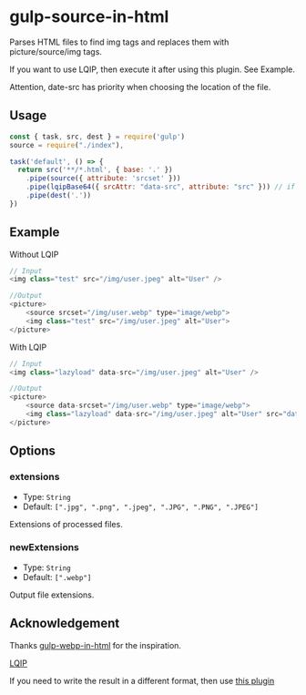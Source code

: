 # gulp-source-in-html

Parses HTML files to find img tags and replaces them with picture/source/img tags.

If you want to use LQIP, then execute it after using this plugin. See Example.

Attention, date-src has priority when choosing the location of the file.

## Usage

```javascript
const { task, src, dest } = require('gulp')
source = require("./index"),

task('default', () => {
  return src('**/*.html', { base: '.' })
    .pipe(source({ attribute: 'srcset' }))
    .pipe(lqipBase64({ srcAttr: "data-src", attribute: "src" })) // if you need lqip
    .pipe(dest('.'))
})
```

## Example

Without LQIP

```javascript
// Input
<img class="test" src="/img/user.jpeg" alt="User" />

//Output
<picture>
    <source srcset="/img/user.webp" type="image/webp">
    <img class="test" src="/img/user.jpeg" alt="User">
</picture>
```

With LQIP

```javascript
// Input
<img class="lazyload" data-src="/img/user.jpeg" alt="User" />

//Output
<picture>
    <source data-srcset="/img/user.webp" type="image/webp">
    <img class="lazyload" data-src="/img/user.jpeg" alt="User" src="data:image/jpeg;base64,...">
</picture>
```

## Options

### extensions

* Type: `String`
* Default: `[".jpg", ".png", ".jpeg", ".JPG", ".PNG", ".JPEG"]`

Extensions of processed files.

### newExtensions

* Type: `String`
* Default: `[".webp"]`

Output file extensions.

## Acknowledgement

Thanks [gulp-webp-in-html](https://github.com/ixamp/gulp-webp-in-html) for the inspiration.

[LQIP](https://github.com/exuanbo/gulp-lqip-base64)

If you need to write the result in a different format, then use [this plugin](https://github.com/goiblas/gulp-add-source-picture)

